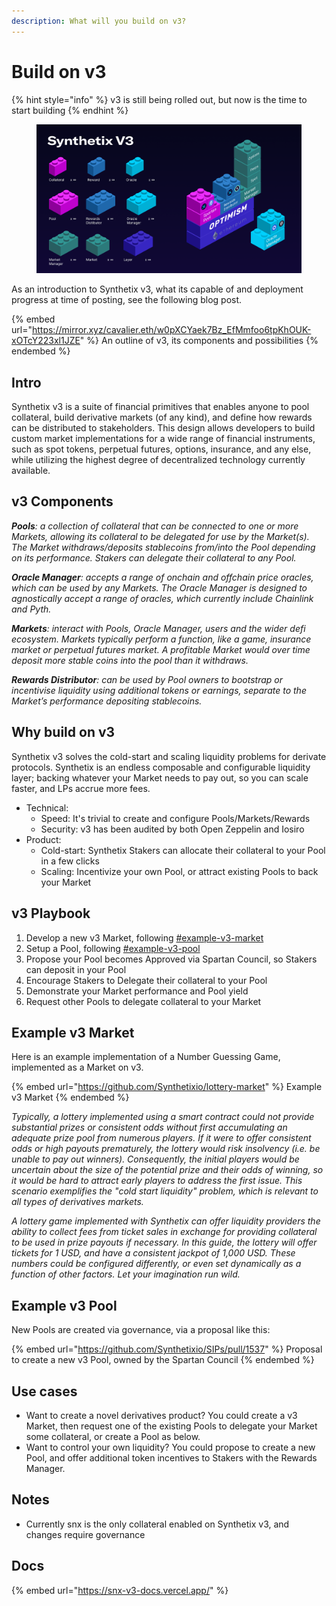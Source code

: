 ```yaml
---
description: What will you build on v3?
---
```


# Build on v3

{% hint style="info" %}
v3 is still being rolled out, but now is the time to start building
{% endhint %}

<figure><img src="../.gitbook/assets/Twitter_post_-_4.png" alt=""><figcaption></figcaption></figure>

As an introduction to Synthetix v3, what its capable of and deployment progress at time of posting, see the following blog post.

{% embed url="https://mirror.xyz/cavalier.eth/w0pXCYaek7Bz_EfMmfoo6tpKhOUK-xOTcY223xl1JZE" %}
An outline of v3, its components and possibilities
{% endembed %}

## Intro

Synthetix v3 is a suite of financial primitives that enables anyone to pool collateral, build derivative markets (of any kind), and define how rewards can be distributed to stakeholders. This design allows developers to build custom market implementations for a wide range of financial instruments, such as spot tokens, perpetual futures, options, insurance, and any else, while utilizing the highest degree of decentralized technology currently available.

## v3 Components

_**Pools**: a collection of collateral that can be connected to one or more Markets, allowing its collateral to be delegated for use by the Market(s). The Market withdraws/deposits stablecoins from/into the Pool depending on its performance. Stakers can delegate their collateral to any Pool._

_**Oracle Manager**: accepts a range of onchain and offchain price oracles, which can be used by any Markets. The Oracle Manager is designed to agnostically accept a range of oracles, which currently include Chainlink and Pyth._&#x20;

_**Markets**: interact with Pools, Oracle Manager, users and the wider defi ecosystem. Markets typically perform a function, like a game, insurance market or perpetual futures market. A profitable Market would over time deposit more stable coins into the pool than it withdraws._

_**Rewards Distributor**: can be used by Pool owners to bootstrap or incentivise liquidity using additional tokens or earnings, separate to the Market’s performance depositing stablecoins._

## Why build on v3

Synthetix v3 solves the cold-start and scaling liquidity problems for derivate protocols. Synthetix is  an endless composable and configurable liquidity layer; backing whatever your Market needs to pay out, so you can scale faster, and LPs accrue more fees.

* Technical:&#x20;
  * Speed: It's trivial to create and configure Pools/Markets/Rewards
  * Security: v3 has been audited by both Open Zeppelin and Iosiro
* Product:&#x20;
  * Cold-start: Synthetix Stakers can allocate their collateral to your Pool in a few clicks
  * Scaling: Incentivize your own Pool, or attract existing Pools to back your Market

## v3 Playbook

1. Develop a new v3 Market, following [#example-v3-market](build-on-v3.md#example-v3-market "mention")
2. Setup a Pool, following [#example-v3-pool](build-on-v3.md#example-v3-pool "mention")
3. Propose your Pool becomes Approved via Spartan Council, so Stakers can deposit in your Pool
4. Encourage Stakers to Delegate their collateral to your Pool
5. Demonstrate your Market performance and Pool yield
6. Request other Pools to delegate collateral to your Market

## Example v3 Market

Here is an example implementation of a Number Guessing Game, implemented as a Market on v3.&#x20;

{% embed url="https://github.com/Synthetixio/lottery-market" %}
Example v3 Market
{% endembed %}

_Typically, a lottery implemented using a smart contract could not provide substantial prizes or consistent odds without first accumulating an adequate prize pool from numerous players. If it were to offer consistent odds or high payouts prematurely, the lottery would risk insolvency (i.e. be unable to pay out winners). Consequently, the initial players would be uncertain about the size of the potential prize and their odds of winning, so it would be hard to attract early players to address the first issue. This scenario exemplifies the "cold start liquidity" problem, which is relevant to all types of derivatives markets._

_A lottery game implemented with Synthetix can offer liquidity providers the ability to collect fees from ticket sales in exchange for providing collateral to be used in prize payouts if necessary. In this guide, the lottery will offer tickets for 1 USD, and have a consistent jackpot of 1,000 USD. These numbers could be configured differently, or even set dynamically as a function of other factors. Let your imagination run wild._

## Example v3 Pool

New Pools are created via governance, via a proposal like this:

{% embed url="https://github.com/Synthetixio/SIPs/pull/1537" %}
Proposal to create a new v3 Pool, owned by the Spartan Council
{% endembed %}

## Use cases

* Want to create a novel derivatives product? You could create a v3 Market, then request one of the existing Pools to delegate your Market some collateral, or create a Pool as below.
* Want to control your own liquidity? You could propose to create a new Pool, and offer additional token incentives to Stakers with the Rewards Manager.&#x20;

## Notes

* Currently snx is the only collateral enabled on Synthetix v3, and changes require governance&#x20;

## Docs

{% embed url="https://snx-v3-docs.vercel.app/" %}

